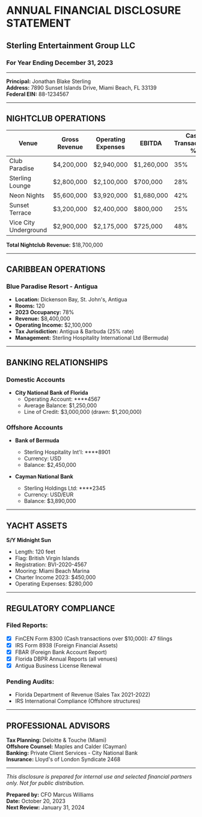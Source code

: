 # ANNUAL FINANCIAL DISCLOSURE STATEMENT
## Sterling Entertainment Group LLC
### For Year Ending December 31, 2023

---

**Principal:** Jonathan Blake Sterling  
**Address:** 7890 Sunset Islands Drive, Miami Beach, FL 33139  
**Federal EIN:** 88-1234567

---

## NIGHTCLUB OPERATIONS

| Venue | Gross Revenue | Operating Expenses | EBITDA | Cash Transactions % |
|-------|---------------|-------------------|---------|-------------------|
| Club Paradise | $4,200,000 | $2,940,000 | $1,260,000 | 35% |
| Sterling Lounge | $2,800,000 | $2,100,000 | $700,000 | 28% |
| Neon Nights | $5,600,000 | $3,920,000 | $1,680,000 | 42% |
| Sunset Terrace | $3,200,000 | $2,400,000 | $800,000 | 25% |
| Vice City Underground | $2,900,000 | $2,175,000 | $725,000 | 48% |

**Total Nightclub Revenue:** $18,700,000

---

## CARIBBEAN OPERATIONS

### Blue Paradise Resort - Antigua
- **Location:** Dickenson Bay, St. John's, Antigua
- **Rooms:** 120
- **2023 Occupancy:** 78%
- **Revenue:** $8,400,000
- **Operating Income:** $2,100,000
- **Tax Jurisdiction:** Antigua & Barbuda (25% rate)
- **Management:** Sterling Hospitality International Ltd (Bermuda)

---

## BANKING RELATIONSHIPS

### Domestic Accounts
- **City National Bank of Florida**
  - Operating Account: ****4567
  - Average Balance: $1,250,000
  - Line of Credit: $3,000,000 (drawn: $1,200,000)

### Offshore Accounts
- **Bank of Bermuda**
  - Sterling Hospitality Int'l: ****8901
  - Currency: USD
  - Balance: $2,450,000
  
- **Cayman National Bank**
  - Sterling Holdings Ltd: ****2345
  - Currency: USD/EUR
  - Balance: $3,890,000

---

## YACHT ASSETS

**S/Y Midnight Sun**
- Length: 120 feet
- Flag: British Virgin Islands
- Registration: BVI-2020-4567
- Mooring: Miami Beach Marina
- Charter Income 2023: $450,000
- Operating Expenses: $280,000

---

## REGULATORY COMPLIANCE

### Filed Reports:
- [x] FinCEN Form 8300 (Cash transactions over $10,000): 47 filings
- [x] IRS Form 8938 (Foreign Financial Assets)
- [x] FBAR (Foreign Bank Account Report)
- [x] Florida DBPR Annual Reports (all venues)
- [x] Antigua Business License Renewal

### Pending Audits:
- Florida Department of Revenue (Sales Tax 2021-2022)
- IRS International Compliance (Offshore structures)

---

## PROFESSIONAL ADVISORS

**Tax Planning:** Deloitte & Touche (Miami)  
**Offshore Counsel:** Maples and Calder (Cayman)  
**Banking:** Private Client Services - City National Bank  
**Insurance:** Lloyd's of London Syndicate 2468

---

*This disclosure is prepared for internal use and selected financial partners only. 
Not for public distribution.*

**Prepared by:** CFO Marcus Williams  
**Date:** October 20, 2023  
**Next Review:** January 31, 2024